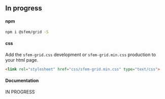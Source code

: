 ## In progress

#### npm

```sh
npm i @sfem/grid -S
```

#### css

Add the `sfem-grid.css` development or `sfem-grid.min.css` production to your html page.

```html
<link rel="stylesheet" href="css/sfem-grid.min.css" type="text/css">
```

#### Documentation

IN PROGRESS